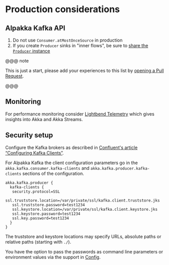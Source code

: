 # Production considerations


## Alpakka Kafka API

1. Do not use `Consumer.atMostOnceSource` in production
1. If you create `Producer` sinks in "inner flows", be sure to [share the `Producer` instance](https://doc.akka.io/docs/akka-stream-kafka/current/producer.html#sharing-the-kafkaproducer-instance)

@@@ note

This is just a start, please add your experiences to this list by [opening a Pull Request](https://github.com/akka/alpakka-kafka/pulls).

@@@


## Monitoring

For performance monitoring consider [Lightbend Telemetry](https://developer.lightbend.com/docs/telemetry/current/) which gives insights into Akka and Akka Streams.


## Security setup

Configure the Kafka brokers as described in [Confluent's article 
“Configuring Kafka Clients”](https://www.confluent.io/blog/apache-kafka-security-authorization-authentication-encryption/).

For Alpakka Kafka the client configuration parameters go in the `akka.kafka.consumer.kafka-clients` and `akka.kafka.producer.kafka-clients` sections of the configuration.

```hocon
akka.kafka.producer {
  kafka-clients {
   security.protocol=SSL
   ssl.truststore.location=/var/private/ssl/kafka.client.truststore.jks
   ssl.truststore.password=test1234
   ssl.keystore.location=/var/private/ssl/kafka.client.keystore.jks
   ssl.keystore.password=test1234
   ssl.key.password=test1234
  }
}
```

The truststore and keystore locations may specify URLs, absolute paths or relative paths (starting with `./`).

You have the option to pass the passwords as command line parameters or environment values via the support in [Config](https://github.com/lightbend/config#optional-system-or-env-variable-overrides).
